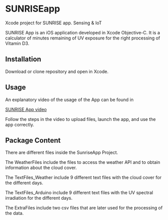 # SUNRISEapp
Xcode project for SUNRISE app. Sensing &amp; IoT

SUNRISE App is an iOS application developed in Xcode Objective-C. It is a calculator of minutes remaining of UV exposure for the right processing of Vitamin D3. 

## Installation

Download or clone repository and open in Xcode. 


## Usage
An explanatory video of the usage of the App can be found in 
 
[SUNRISE App video](https://youtu.be/Rgf2wxFjLWo)

Follow the steps in the video to upload files, launch the app, and use the app correctly. 

## Package Content
There are different files inside the SunriseApp Project. 

The WeatherFiles include the files to access the weather API and to obtain information about the cloud cover. 

The TextFiles_Weather include 9 different text files with the cloud cover for the different days. 

The TextFiles_Arduino include 9 different text files with the UV spectral irradiation for the different days. 

The ExtraFiles include two csv files that are later used for the processing of the data. 
